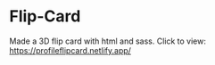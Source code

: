 # Flip-Card
Made a 3D flip card with html and sass.
Click to view:  https://profileflipcard.netlify.app/